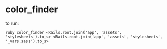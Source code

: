 # color_finder

to run:
```
ruby color_finder <Rails.root.join('app', 'assets', 'stylesheets').to_s> <Rails.root.join('app', 'assets', 'stylesheets', '_vars.sass').to_s>
```
